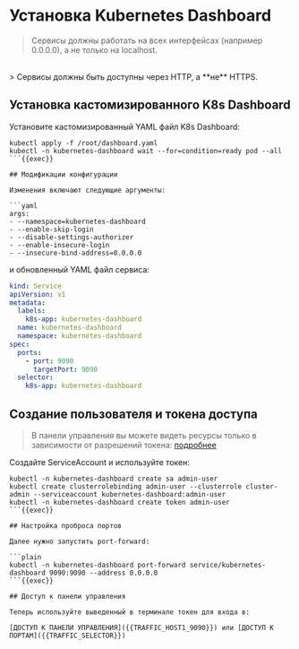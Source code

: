 # Установка Kubernetes Dashboard

> Сервисы должны работать на всех интерфейсах (например 0.0.0.0), а не только на localhost.
<br>
> Сервисы должны быть доступны через HTTP, а **не** HTTPS.

## Установка кастомизированного K8s Dashboard

Установите кастомизированный YAML файл K8s Dashboard:

```plain
kubectl apply -f /root/dashboard.yaml
kubectl -n kubernetes-dashboard wait --for=condition=ready pod --all
```{{exec}}

## Модификации конфигурации

Изменения включают следующие аргументы:

```yaml
args:
- --namespace=kubernetes-dashboard
- --enable-skip-login
- --disable-settings-authorizer
- --enable-insecure-login
- --insecure-bind-address=0.0.0.0
```

и обновленный YAML файл сервиса:

```yaml
kind: Service
apiVersion: v1
metadata:
  labels:
    k8s-app: kubernetes-dashboard
  name: kubernetes-dashboard
  namespace: kubernetes-dashboard
spec:
  ports:
    - port: 9090
      targetPort: 9090
  selector:
    k8s-app: kubernetes-dashboard
```

## Создание пользователя и токена доступа

> В панели управления вы можете видеть ресурсы только в зависимости от разрешений токена: [подробнее](https://github.com/kubernetes/dashboard/blob/master/docs/user/access-control/creating-sample-user.md)

Создайте ServiceAccount и используйте токен:

```plain
kubectl -n kubernetes-dashboard create sa admin-user
kubectl create clusterrolebinding admin-user --clusterrole cluster-admin --serviceaccount kubernetes-dashboard:admin-user
kubectl -n kubernetes-dashboard create token admin-user
```{{exec}}

## Настройка проброса портов

Далее нужно запустить port-forward:

```plain
kubectl -n kubernetes-dashboard port-forward service/kubernetes-dashboard 9090:9090 --address 0.0.0.0
```{{exec}}

## Доступ к панели управления

Теперь используйте выведенный в терминале токен для входа в:

[ДОСТУП К ПАНЕЛИ УПРАВЛЕНИЯ]({{TRAFFIC_HOST1_9090}}) или [ДОСТУП К ПОРТАМ]({{TRAFFIC_SELECTOR}})
